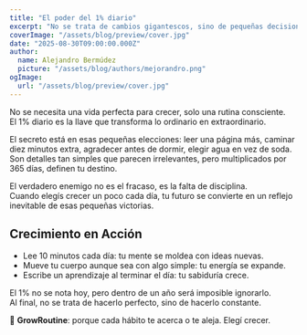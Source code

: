 ```yaml
---
title: "El poder del 1% diario"
excerpt: "No se trata de cambios gigantescos, sino de pequeñas decisiones repetidas en el tiempo. La constancia vence al talento cuando el talento no es constante."
coverImage: "/assets/blog/preview/cover.jpg"
date: "2025-08-30T09:00:00.000Z"
author:
  name: Alejandro Bermúdez
  picture: "/assets/blog/authors/mejorandro.png"
ogImage:
  url: "/assets/blog/preview/cover.jpg"
---
```


No se necesita una vida perfecta para crecer, solo una rutina consciente.  
El 1% diario es la llave que transforma lo ordinario en extraordinario.  

El secreto está en esas pequeñas elecciones: leer una página más, caminar diez minutos extra, agradecer antes de dormir, elegir agua en vez de soda.  
Son detalles tan simples que parecen irrelevantes, pero multiplicados por 365 días, definen tu destino.  

El verdadero enemigo no es el fracaso, es la falta de disciplina.  
Cuando elegís crecer un poco cada día, tu futuro se convierte en un reflejo inevitable de esas pequeñas victorias.  

## Crecimiento en Acción

- Lee 10 minutos cada día: tu mente se moldea con ideas nuevas.  
- Mueve tu cuerpo aunque sea con algo simple: tu energía se expande.  
- Escribe un aprendizaje al terminar el día: tu sabiduría crece.  

El 1% no se nota hoy, pero dentro de un año será imposible ignorarlo.  
Al final, no se trata de hacerlo perfecto, sino de hacerlo constante.  

🌱 **GrowRoutine**: porque cada hábito te acerca o te aleja. Elegí crecer.